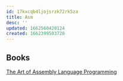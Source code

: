 ```yaml
---
id: 17kxcqb4ljojsrzk72rk5za
title: Asm
desc: ''
updated: 1662560420124
created: 1662399503720
---
```


## Books

[The Art of Assembly Language Programming](http://www.phatcode.net/res/223/files/html/toc.html)